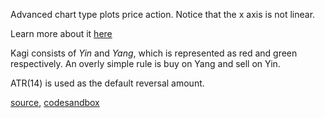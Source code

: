 Advanced chart type plots price action. Notice that the x axis is not linear.

Learn more about it [here](http://stockcharts.com/school/doku.php?id=chart_school:chart_analysis:kagi)

Kagi consists of _Yin_ and _Yang_, which is represented as red and green respectively. An overly simple rule is buy on Yang and sell on Yin.

ATR(14) is used as the default reversal amount.

[source](https://github.com/kossidts/react-stockcharts/blob/master/docs/lib/charts/Kagi.js), [codesandbox](https://codesandbox.io/s/github/rrag/react-stockcharts-examples2/tree/master/examples/Kagi)
